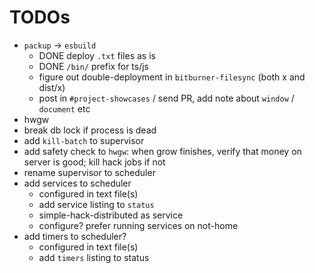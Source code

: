 # TODOs

* `packup` -> `esbuild`
  * DONE deploy `.txt` files as is
  * DONE `/bin/` prefix for ts/js
  * figure out double-deployment in `bitburner-filesync` (both x and dist/x)
  * post in `#project-showcases` / send PR, add note about `window` / `document` etc
* hwgw
* break db lock if process is dead
* add `kill-batch` to supervisor
* add safety check to `hwgw`: when grow finishes, verify that money on server is good; kill hack jobs if not
* rename supervisor to scheduler
* add services to scheduler
  * configured in text file(s)
  * add service listing to `status`
  * simple-hack-distributed as service
  * configure? prefer running services on not-home
* add timers to scheduler?
  * configured in text file(s)
  * add `timers` listing to status
